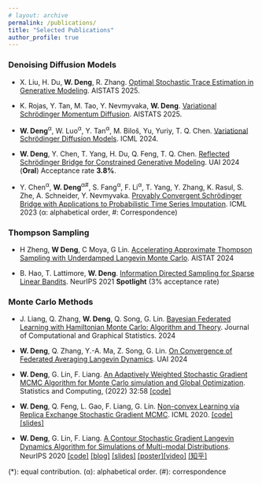 ```yaml
---
# layout: archive
permalink: /publications/
title: "Selected Publications"
author_profile: true
---
```


### Denoising Diffusion Models

* X. Liu, H. Du, **W. Deng**, R. Zhang. [Optimal Stochastic Trace Estimation in Generative Modeling](https://arxiv.org/pdf/2502.18808). AISTATS 2025.

* K. Rojas, Y. Tan, M. Tao, Y. Nevmyvaka, **W. Deng**. [Variational Schrödinger Momentum Diffusion](https://arxiv.org/pdf/2501.16675). AISTATS 2025.

* **W. Deng**<sup>α</sup>, W. Luo<sup>α</sup>, Y. Tan<sup>α</sup>, M. Biloš, Yu, Yuriy, T. Q. Chen. [Variational Schrödinger Diffusion Models](https://arxiv.org/pdf/2405.04795). ICML 2024. 

* **W. Deng**, Y. Chen, T. Yang, H. Du, Q. Feng, T. Q. Chen. [Reflected Schrödinger Bridge for Constrained Generative Modeling](https://arxiv.org/abs/2401.03228). UAI 2024 (**Oral**) Acceptance rate **3.8%**.


* Y. Chen<sup>α</sup>, **W. Deng**<sup>α</sup><sup>#</sup>, S. Fang<sup>α</sup>, F. Li<sup>α</sup>, T. Yang, Y. Zhang, K. Rasul, S. Zhe, A. Schneider, Y. Nevmyvaka. [Provably Convergent Schrödinger Bridge with Applications to Probabilistic Time Series Imputation](https://arxiv.org/pdf/2305.07247). ICML 2023 (α: alphabetical order, #: Correspondence)


### Thompson Sampling

* H Zheng, **W Deng**, C Moya, G Lin. [Accelerating Approximate Thompson Sampling with Underdamped Langevin Monte Carlo](https://arxiv.org/abs/2401.11665). AISTAT 2024

* B. Hao, T. Lattimore, **W. Deng**. [Information Directed Sampling for Sparse Linear Bandits](https://arxiv.org/abs/2105.14267). NeurIPS 2021 **Spotlight** (3% acceptance rate)

### Monte Carlo Methods

<!-- * H. Zheng, H. Du, Q. Feng, **W. Deng**, G. Lin. [Constrained Exploration via Reflected Replica Exchange Stochastic Gradient Langevin Dynamics](https://arxiv.org/pdf/2405.07839). ICML 2024.  -->

* J. Liang, Q. Zhang, **W. Deng**, Q. Song, G. Lin. [Bayesian Federated Learning with Hamiltonian Monte Carlo: Algorithm and Theory](https://arxiv.org/pdf/2407.06935). Journal of Computational and Graphical Statistics. 2024

* **W. Deng**, Q. Zhang, Y.-A. Ma, Z. Song, G. Lin. [On Convergence of Federated Averaging Langevin Dynamics](https://arxiv.org/pdf/2112.05120.pdf). UAI 2024

<!-- * **W. Deng**, Q. Zhang, Q. Feng, F. Liang, G. Lin. [Non-reversible Parallel Tempering for Deep Posterior Approximation](https://arxiv.org/pdf/2211.10837.pdf). AAAI-23 (**Oral**) -->

* **W. Deng**, G. Lin, F. Liang. [An Adaptively Weighted Stochastic Gradient MCMC Algorithm for Monte Carlo simulation and Global Optimization](https://link.springer.com/epdf/10.1007/s11222-022-10120-3?sharing_token=3D38cUKCcTFwSnC9tCumefe4RwlQNchNByi7wbcMAY5wU6YiY0TlM_GKKke2kamOPjMBvVXx8MgkcpmS8OGmuzOCh2eHt8iYVjbUfb8rmQwWWTeCWeZPq4aH8jFXlvv6zduuChKpiW0iM9BB02fHctPD5gZFj3jBGqfPzBAyIIE%3D). Statistics and Computing, (2022) 32:58 [\[code\]](https://github.com/WayneDW/Global-optimization-via-an-adaptively-weighted-stochastic-gradient-MCMC)


<!-- * **W. Deng**, S. Liang, B. Hao, G. Lin, F. Liang. [Interacting Contour Stochastic Gradient Langevin Dynamics](https://openreview.net/forum?id=IK9ap6nxXr2). ICLR 2022 [\[code\]](https://github.com/WayneDW/Interacting-Contour-Stochastic-Gradient-Langevin-Dynamics) [\[video\]](https://recorder-v3.slideslive.com/#/share?share=62539&s=f9dd1749-50cd-4bf3-a1d8-d0ebe752bf37) -->


<!-- * **W. Deng**<sup>*</sup>, Q. Feng, G. Karagiannis, G. Lin, F. Liang. [Accelerating Convergence of Replica Exchange Stochastic Gradient MCMC via Variance Reduction](https://openreview.net/pdf?id=iOnhIy-a-0n). ICLR 2021. [\[code\]](https://github.com/WayneDW/Variance_Reduced_Replica_Exchange_SGMCMC) [\[video\]](https://slideslive.com/38954013/accelerating-convergence-of-replica-exchange-stochastic-gradient-mcmc-via-variance-reduction?ref=speaker-30773-latest) -->

* **W. Deng**, Q. Feng, L. Gao, F. Liang, G. Lin. [Non-convex Learning via Replica Exchange Stochastic Gradient MCMC](https://arxiv.org/pdf/2008.05367.pdf). ICML 2020. [\[code\]](https://github.com/gaoliyao/Replica_Exchange_Stochastic_Gradient_MCMC) [\[slides\]](https://icml.cc/media/Slides/icml/2020/virtual(no-parent)-16-15-00UTC-6023-non-convex_lear.pdf)

* **W. Deng**, G. Lin, F. Liang. [A Contour Stochastic Gradient Langevin Dynamics Algorithm for Simulations of Multi-modal Distributions](https://arxiv.org/pdf/2010.09800.pdf). NeurIPS 2020 [\[code\]](https://github.com/WayneDW/Contour-Stochastic-Gradient-Langevin-Dynamics) [\[blog\]](https://waynedw.github.io/posts/CSGLD/) [\[slides\]](https://github.com/WayneDW/Contour-Stochastic-Gradient-Langevin-Dynamics/blob/master/figures/slides.pdf) [\[poster\]](https://github.com/WayneDW/Contour-Stochastic-Gradient-Langevin-Dynamics/blob/master/figures/CSGLD_poster.pdf)[\[video\]](https://slideslive.com/38936402/a-contour-stochastic-gradient-langevin-dynamics-algorithm-for-simulations-of-multimodal-distributions) [\[知乎\]](https://zhuanlan.zhihu.com/p/267633636)




<!-- ### Sparse Deep Learning and Applications

* **W. Deng**, X. Zhang, F. Liang, G. Lin. [An Adaptive Empirical Bayesian Method for Sparse Deep Learning](https://arxiv.org/pdf/1910.10791.pdf). NeurIPS 2019 [\[code\]](https://github.com/WayneDW/Bayesian-Sparse-Deep-Learning)

* **W. Deng**, J. Pan, T. Zhou, D. Kong, A. Flores, G. Lin. [DeepLight: Deep Lightweight Feature Interactions for Accelerating CTR Predictions in Ad Serving](https://arxiv.org/pdf/2002.06987.pdf). WSDM 2021 [\[code\]](https://github.com/WayneDW/DeepLight_Deep-Lightweight-Feature-Interactions) ![PWC](https://img.shields.io/endpoint.svg?url=https://paperswithcode.com/badge/a-sparse-deep-factorization-machine-for/click-through-rate-prediction-on-criteo)

* Y. Wang, **W. Deng**, G. Lin. [An Adaptive Hessian Approximated Stochastic Gradient MCMC Method](https://www.sciencedirect.com/science/article/pii/S0021999121000425?dgcid=coauthor). Journal of Computational Physics. Vol 432, 2021. -->




(*): equal contribution.
(α): alphabetical order.
(#): correspondence
